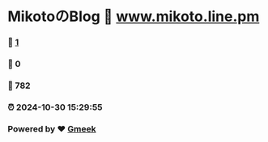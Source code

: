 # MikotoのBlog :link: www.mikoto.line.pm 
### :page_facing_up: [1](www.mikoto.line.pm/tag.html) 
### :speech_balloon: 0 
### :hibiscus: 782 
### :alarm_clock: 2024-10-30 15:29:55 
### Powered by :heart: [Gmeek](https://github.com/Meekdai/Gmeek)
